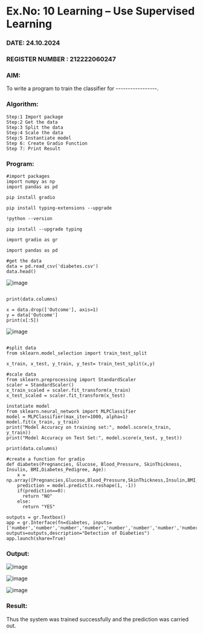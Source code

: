 # Ex.No: 10 Learning – Use Supervised Learning  
### DATE: 24.10.2024                                                                           
### REGISTER NUMBER : 212222060247
### AIM: 
To write a program to train the classifier for -----------------.

###  Algorithm:
```
Step:1 Import package
Step:2 Get the data
Step:3 Split the data
Step:4 Scale the data
Step:5 Instantiate model
Step 6: Create Gradio Function
Step 7: Print Result
```

### Program:
```
#import packages
import numpy as np
import pandas as pd

pip install gradio

pip install typing-extensions --upgrade

!python --version

pip install --upgrade typing

import gradio as gr

import pandas as pd

#get the data
data = pd.read_csv('diabetes.csv')
data.head()
```

![image](https://github.com/Vijayalakshmi230/miniproject/assets/127175503/d77700c2-ebfd-43d6-9a00-a2357ed192fe)

```

print(data.columns)

x = data.drop(['Outcome'], axis=1)
y = data['Outcome']
print(x[:5])

```

![image](https://github.com/Vijayalakshmi230/miniproject/assets/127175503/7564d59a-2ee4-4272-a566-f70548e113c1)

```

#split data
from sklearn.model_selection import train_test_split

x_train, x_test, y_train, y_test= train_test_split(x,y)

#scale data
from sklearn.preprocessing import StandardScaler
scaler = StandardScaler()
x_train_scaled = scaler.fit_transform(x_train)
x_test_scaled = scaler.fit_transform(x_test)

instatiate model
from sklearn.neural_network import MLPClassifier
model = MLPClassifier(max_iter=1000, alpha=1)
model.fit(x_train, y_train)
print("Model Accuracy on training set:", model.score(x_train, y_train))
print("Model Accuracy on Test Set:", model.score(x_test, y_test))

print(data.columns)

#create a function for gradio
def diabetes(Pregnancies, Glucose, Blood_Pressure, SkinThickness, Insulin, BMI,Diabetes_Pedigree, Age):
    x = np.array([Pregnancies,Glucose,Blood_Pressure,SkinThickness,Insulin,BMI,Diabetes_Pedigree,Age])
    prediction = model.predict(x.reshape(1, -1))
    if(prediction==0):
      return "NO"
    else:
      return "YES"

outputs = gr.Textbox()
app = gr.Interface(fn=diabetes, inputs=['number','number','number','number','number','number','number','number'], outputs=outputs,description="Detection of Diabeties")
app.launch(share=True)
```

### Output:

![image](https://github.com/Vijayalakshmi230/miniproject/assets/127175503/d7423277-03d0-4789-9187-bad36e044e25)

![image](https://github.com/Vijayalakshmi230/miniproject/assets/127175503/9f1d10e9-af64-431f-834b-d250d3888170)

![image](https://github.com/Vijayalakshmi230/miniproject/assets/127175503/a0882788-27e3-44c4-9e29-ca759516affa)




### Result:
Thus the system was trained successfully and the prediction was carried out.
